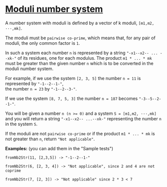 # [Moduli number system](https://www.codewars.com/kata/moduli-number-system "https://www.codewars.com/kata/54db15b003e88a6a480000b9")

A number system with moduli is defined by a vector of k moduli, `[m1,m2, ···,mk]`. 
  
The moduli must be `pairwise co-prime`, which means that, for any pair of moduli, the only common factor is `1`. 

In such a system each number `n` is represented by a string `"-x1--x2-- ... --xk-"` of its residues, one for each modulus. 
The product `m1 * ... * mk` must be greater than the given number `n` which is to be converted in the moduli number system.
 
For example, if we use the system `[2, 3, 5]` the number `n = 11` is represented by `"-1--2--1-"`,  
the number `n = 23` by `"-1--2--3-"`. 

If we use the system `[8, 7, 5, 3]` the number `n = 187` becomes
`"-3--5--2--1-"`.
 
You will be given a number `n (n >= 0)` and a system `S = [m1,m2, ···,mk]` and you will return a string
`"-x1--x2-- ...--xk-"` representing the number `n` in the system `S`.
 
If the moduli are not `pairwise co-prime` or if the product `m1 * ... * mk` is not greater than `n`, return `"Not applicable"`.

**Examples:** (you can add them in the "Sample tests")

```
fromNb2Str(11, [2,3,5]) -> "-1--2--1-"

fromNb2Str(6, [2, 3, 4]) -> "Not applicable", since 2 and 4 are not coprime

fromNb2Str(7, [2, 3]) -> "Not applicable" since 2 * 3 < 7
```



